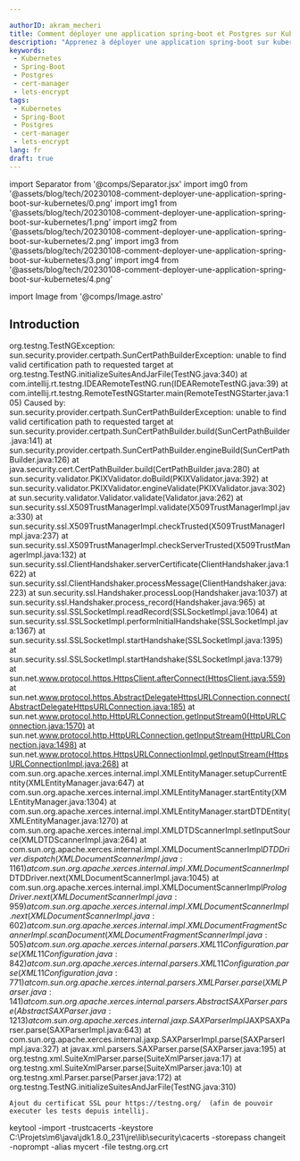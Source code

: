 ```yaml
---

authorID: akram_mecheri
title: Comment déployer une application spring-boot et Postgres sur Kubernetes
description: "Apprenez à déployer une application spring-boot sur kubernetes avec une base de données Postgres avec un certificat SSL gratuit Let's encrypt."
keywords:
 - Kubernetes
 - Spring-Boot
 - Postgres
 - cert-manager
 - lets-encrypt
tags:
 - Kubernetes
 - Spring-Boot
 - Postgres
 - cert-manager
 - lets-encrypt
lang: fr
draft: true
---
```

import Separator from '@comps/Separator.jsx'
import img0 from '@assets/blog/tech/20230108-comment-deployer-une-application-spring-boot-sur-kubernetes/0.png'
import img1 from '@assets/blog/tech/20230108-comment-deployer-une-application-spring-boot-sur-kubernetes/1.png'
import img2 from '@assets/blog/tech/20230108-comment-deployer-une-application-spring-boot-sur-kubernetes/2.png'
import img3 from '@assets/blog/tech/20230108-comment-deployer-une-application-spring-boot-sur-kubernetes/3.png'
import img4 from '@assets/blog/tech/20230108-comment-deployer-une-application-spring-boot-sur-kubernetes/4.png'

import Image from '@comps/Image.astro'


## Introduction


org.testng.TestNGException: sun.security.provider.certpath.SunCertPathBuilderException: unable to find valid certification path to requested target
	at org.testng.TestNG.initializeSuitesAndJarFile(TestNG.java:340)
	at com.intellij.rt.testng.IDEARemoteTestNG.run(IDEARemoteTestNG.java:39)
	at com.intellij.rt.testng.RemoteTestNGStarter.main(RemoteTestNGStarter.java:105)
Caused by: sun.security.provider.certpath.SunCertPathBuilderException: unable to find valid certification path to requested target
	at sun.security.provider.certpath.SunCertPathBuilder.build(SunCertPathBuilder.java:141)
	at sun.security.provider.certpath.SunCertPathBuilder.engineBuild(SunCertPathBuilder.java:126)
	at java.security.cert.CertPathBuilder.build(CertPathBuilder.java:280)
	at sun.security.validator.PKIXValidator.doBuild(PKIXValidator.java:392)
	at sun.security.validator.PKIXValidator.engineValidate(PKIXValidator.java:302)
	at sun.security.validator.Validator.validate(Validator.java:262)
	at sun.security.ssl.X509TrustManagerImpl.validate(X509TrustManagerImpl.java:330)
	at sun.security.ssl.X509TrustManagerImpl.checkTrusted(X509TrustManagerImpl.java:237)
	at sun.security.ssl.X509TrustManagerImpl.checkServerTrusted(X509TrustManagerImpl.java:132)
	at sun.security.ssl.ClientHandshaker.serverCertificate(ClientHandshaker.java:1622)
	at sun.security.ssl.ClientHandshaker.processMessage(ClientHandshaker.java:223)
	at sun.security.ssl.Handshaker.processLoop(Handshaker.java:1037)
	at sun.security.ssl.Handshaker.process_record(Handshaker.java:965)
	at sun.security.ssl.SSLSocketImpl.readRecord(SSLSocketImpl.java:1064)
	at sun.security.ssl.SSLSocketImpl.performInitialHandshake(SSLSocketImpl.java:1367)
	at sun.security.ssl.SSLSocketImpl.startHandshake(SSLSocketImpl.java:1395)
	at sun.security.ssl.SSLSocketImpl.startHandshake(SSLSocketImpl.java:1379)
	at sun.net.www.protocol.https.HttpsClient.afterConnect(HttpsClient.java:559)
	at sun.net.www.protocol.https.AbstractDelegateHttpsURLConnection.connect(AbstractDelegateHttpsURLConnection.java:185)
	at sun.net.www.protocol.http.HttpURLConnection.getInputStream0(HttpURLConnection.java:1570)
	at sun.net.www.protocol.http.HttpURLConnection.getInputStream(HttpURLConnection.java:1498)
	at sun.net.www.protocol.https.HttpsURLConnectionImpl.getInputStream(HttpsURLConnectionImpl.java:268)
	at com.sun.org.apache.xerces.internal.impl.XMLEntityManager.setupCurrentEntity(XMLEntityManager.java:647)
	at com.sun.org.apache.xerces.internal.impl.XMLEntityManager.startEntity(XMLEntityManager.java:1304)
	at com.sun.org.apache.xerces.internal.impl.XMLEntityManager.startDTDEntity(XMLEntityManager.java:1270)
	at com.sun.org.apache.xerces.internal.impl.XMLDTDScannerImpl.setInputSource(XMLDTDScannerImpl.java:264)
	at com.sun.org.apache.xerces.internal.impl.XMLDocumentScannerImpl$DTDDriver.dispatch(XMLDocumentScannerImpl.java:1161)
	at com.sun.org.apache.xerces.internal.impl.XMLDocumentScannerImpl$DTDDriver.next(XMLDocumentScannerImpl.java:1045)
	at com.sun.org.apache.xerces.internal.impl.XMLDocumentScannerImpl$PrologDriver.next(XMLDocumentScannerImpl.java:959)
	at com.sun.org.apache.xerces.internal.impl.XMLDocumentScannerImpl.next(XMLDocumentScannerImpl.java:602)
	at com.sun.org.apache.xerces.internal.impl.XMLDocumentFragmentScannerImpl.scanDocument(XMLDocumentFragmentScannerImpl.java:505)
	at com.sun.org.apache.xerces.internal.parsers.XML11Configuration.parse(XML11Configuration.java:842)
	at com.sun.org.apache.xerces.internal.parsers.XML11Configuration.parse(XML11Configuration.java:771)
	at com.sun.org.apache.xerces.internal.parsers.XMLParser.parse(XMLParser.java:141)
	at com.sun.org.apache.xerces.internal.parsers.AbstractSAXParser.parse(AbstractSAXParser.java:1213)
	at com.sun.org.apache.xerces.internal.jaxp.SAXParserImpl$JAXPSAXParser.parse(SAXParserImpl.java:643)
	at com.sun.org.apache.xerces.internal.jaxp.SAXParserImpl.parse(SAXParserImpl.java:327)
	at javax.xml.parsers.SAXParser.parse(SAXParser.java:195)
	at org.testng.xml.SuiteXmlParser.parse(SuiteXmlParser.java:17)
	at org.testng.xml.SuiteXmlParser.parse(SuiteXmlParser.java:10)
	at org.testng.xml.Parser.parse(Parser.java:172)
	at org.testng.TestNG.initializeSuitesAndJarFile(TestNG.java:310)


    Ajout du certificat SSL pour https://testng.org/  (afin de pouvoir executer les tests depuis intellij.
keytool -import -trustcacerts -keystore C:\Projets\m6\java\jdk1.8.0_231\jre\lib\security\cacerts -storepass changeit -noprompt -alias mycert -file testng.org.crt